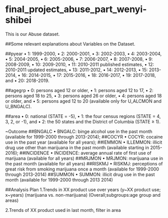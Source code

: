 # final_project_abuse_part_wenyi-shibei
This is our Abuse dataset.

##Some relevant explanations about Variables on the Dataset.

##pyear
•	1: 1999-2000,
•	2: 2000-2001,
•	3: 2002-2003,
•	4: 2003-2004,
•	5: 2004-2005,
•	6: 2005-2006,
•	7: 2006-2007,
•	8: 2007-2008,
•	9: 2008-2009, 
•	10: 2009-2010,
•	11: 2010-2011 published estimates,
•	12: 2010-2011 updated estimates, 
•	13: 2011-2012, 
•	14: 2012-2013, 
•	15: 2013-2014, 
•	16: 2014-2015, 
•	17: 2015-2016, 
•	18: 2016-2017, 
•	19: 2017-2018, and 
•	20: 2018-2019.
 

##agegrp
•	0: persons aged 12 or older,
•	1: persons aged 12 to 17,
•	2: persons aged 18 to 25,
•	3: persons aged 26 or older,
•	4: persons aged 18 or older, and
•	5: persons aged 12 to 20 (available only for U_ALCMON and U_BNGALC). 

##area
•	0: national (STATE = -5),
•	1: the four census regions (STATE =  4,  3,  2, or -1), and
•	2: the 50 states and the District of Columbia (STATE ≥ 1).

~Outcome
##BNGALC
•	BNGALC: binge alcohol use in the past month (available for 1999-2000 through 2013-2014);
##COCYR
•	COCYR: cocaine use in the past year (available for all years);
##IEMMON
•	ILLEMMON: illicit drug use other than marijuana in the past month (available starting in 2015-2016);
##INCIDENCE
•	INCIDENCE: average annual rate of first use of marijuana (available for all years)
##MRJMON
•	MRJMON: marijuana use in the past month (available for all years)
##RISKMJ
•	RISKMJ: perceptions of great risk from smoking marijuana once a month (available for 1999-2000 through 2013-2014)
##SUMMON
•	SUMMON: illicit drug use in the past month (available for 1999-2000 through 2013 2014)

##Analysis Plan
1.Trends in XX product use over years
(y~XX product use; x~years)
(marijuana vs. non-marijuana)
(Overall;subgroups:age group and areas)

2.Trends of XX product used in last month, filter in area

